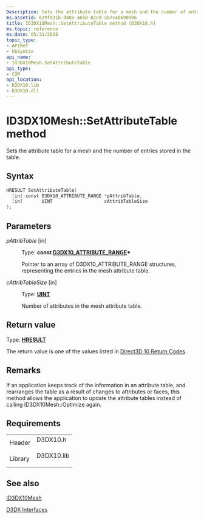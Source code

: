 ```yaml
---
Description: Sets the attribute table for a mesh and the number of entries stored in the table.
ms.assetid: 629fd31b-d88a-4650-82ed-ab7c40690986
title: ID3DX10Mesh::SetAttributeTable method (D3DX10.h)
ms.topic: reference
ms.date: 05/31/2018
topic_type: 
- APIRef
- kbSyntax
api_name: 
- ID3DX10Mesh.SetAttributeTable
api_type: 
- COM
api_location: 
- D3DX10.lib
- D3DX10.dll
---
```


# ID3DX10Mesh::SetAttributeTable method

Sets the attribute table for a mesh and the number of entries stored in the table.

## Syntax


```C++
HRESULT SetAttributeTable(
  [in] const D3DX10_ATTRIBUTE_RANGE *pAttribTable,
  [in]       UINT                   cAttribTableSize
);
```



## Parameters

<dl> <dt>

*pAttribTable* \[in\]
</dt> <dd>

Type: **const [**D3DX10\_ATTRIBUTE\_RANGE**](d3dx10-attribute-range.md)\***

Pointer to an array of D3DX10\_ATTRIBUTE\_RANGE structures, representing the entries in the mesh attribute table.

</dd> <dt>

*cAttribTableSize* \[in\]
</dt> <dd>

Type: **[**UINT**](https://msdn.microsoft.com/library/Aa383751(v=VS.85).aspx)**

Number of attributes in the mesh attribute table.

</dd> </dl>

## Return value

Type: **[**HRESULT**](https://msdn.microsoft.com/library/Bb401631(v=MSDN.10).aspx)**

The return value is one of the values listed in [Direct3D 10 Return Codes](d3d10-graphics-reference-returnvalues.md).

## Remarks

If an application keeps track of the information in an attribute table, and rearranges the table as a result of changes to attributes or faces, this method allows the application to update the attribute tables instead of calling ID3DX10Mesh::Optimize again.

## Requirements



|                    |                                                                                       |
|--------------------|---------------------------------------------------------------------------------------|
| Header<br/>  | <dl> <dt>D3DX10.h</dt> </dl>   |
| Library<br/> | <dl> <dt>D3DX10.lib</dt> </dl> |



## See also

<dl> <dt>

[ID3DX10Mesh](id3dx10mesh.md)
</dt> <dt>

[D3DX Interfaces](d3d10-graphics-reference-d3dx10-interfaces.md)
</dt> </dl>

 

 




